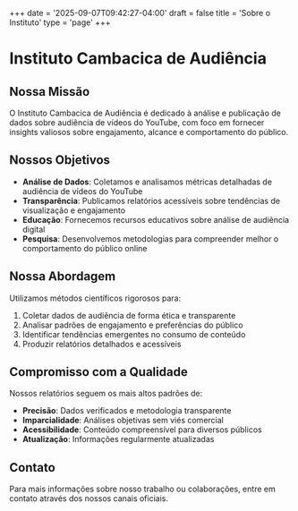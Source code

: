 +++
date = '2025-09-07T09:42:27-04:00'
draft = false
title = 'Sobre o Instituto'
type = 'page'
+++

# Instituto Cambacica de Audiência

## Nossa Missão

O Instituto Cambacica de Audiência é dedicado à análise e publicação de dados sobre audiência de vídeos do YouTube, com foco em fornecer insights valiosos sobre engajamento, alcance e comportamento do público.

## Nossos Objetivos

- **Análise de Dados**: Coletamos e analisamos métricas detalhadas de audiência de vídeos do YouTube
- **Transparência**: Publicamos relatórios acessíveis sobre tendências de visualização e engajamento
- **Educação**: Fornecemos recursos educativos sobre análise de audiência digital
- **Pesquisa**: Desenvolvemos metodologias para compreender melhor o comportamento do público online

## Nossa Abordagem

Utilizamos métodos científicos rigorosos para:

1. Coletar dados de audiência de forma ética e transparente
2. Analisar padrões de engajamento e preferências do público
3. Identificar tendências emergentes no consumo de conteúdo
4. Produzir relatórios detalhados e acessíveis

## Compromisso com a Qualidade

Nossos relatórios seguem os mais altos padrões de:
- **Precisão**: Dados verificados e metodologia transparente
- **Imparcialidade**: Análises objetivas sem viés comercial
- **Acessibilidade**: Conteúdo compreensível para diversos públicos
- **Atualização**: Informações regularmente atualizadas

## Contato

Para mais informações sobre nosso trabalho ou colaborações, entre em contato através dos nossos canais oficiais.
